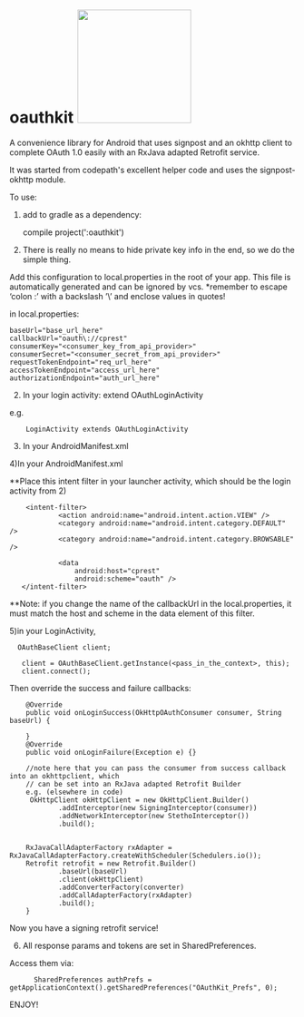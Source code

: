 # oauthkit  <img src="http://i.imgur.com/O63xrx7.png" height="200"/> 

A convenience library for Android that uses signpost and an okhttp client to complete OAuth 1.0 easily with an RxJava adapted Retrofit service.

It was started from codepath's excellent helper code and uses the signpost-okhttp module.


To use:

1) add to gradle as a dependency:

    compile project(':oauthkit')



2) There is really no means to hide private key info in the end, so we do the simple thing.

 Add this configuration to local.properties in the root of your app.
 This file is automatically generated and can be ignored by vcs.
  *remember to escape ‘colon :’ with a  backslash ’\’ and enclose values in quotes!
 
in local.properties:
 
    baseUrl="base_url_here"
    callbackUrl="oauth\://cprest"  
    consumerKey="<consumer_key_from_api_provider>"
    consumerSecret="<consumer_secret_from_api_provider>"
    requestTokenEndpoint="req_url_here"
    accessTokenEndpoint="access_url_here"
    authorizationEndpoint="auth_url_here"


2) In your login activity:
 extend OAuthLoginActivity
 
 e.g.
 
        LoginActivity extends OAuthLoginActivity
 
 3) In your AndroidManifest.xml
 
      <activity android:name="com.anubis.oauthkit.OAuthLoginActivity" />
 
 4)In your AndroidManifest.xml
 
 **Place this intent filter in your launcher activity, which should be the login activity from 2)
    
        <intent-filter>
                <action android:name="android.intent.action.VIEW" />
                <category android:name="android.intent.category.DEFAULT" />
                <category android:name="android.intent.category.BROWSABLE" />

                <data
                    android:host="cprest"
                    android:scheme="oauth" />
       </intent-filter>
**Note: if you change the name of the callbackUrl in the local.properties, it must match the host and scheme in the
data element of this filter.

5)in your LoginActivity, 
      
      OAuthBaseClient client;
  
       client = OAuthBaseClient.getInstance(<pass_in_the_context>, this);
       client.connect();
   
   Then override the success and failure callbacks:
   
        @Override
        public void onLoginSuccess(OkHttpOAuthConsumer consumer, String baseUrl) {
        
        }
        @Override
        public void onLoginFailure(Exception e) {}
        
        //note here that you can pass the consumer from success callback into an okhttpclient, which
        // can be set into an RxJava adapted Retrofit Builder
        e.g. (elsewhere in code)
         OkHttpClient okHttpClient = new OkHttpClient.Builder()
                .addInterceptor(new SigningInterceptor(consumer))
                .addNetworkInterceptor(new StethoInterceptor())
                .build();


        RxJavaCallAdapterFactory rxAdapter = RxJavaCallAdapterFactory.createWithScheduler(Schedulers.io());
        Retrofit retrofit = new Retrofit.Builder()
                .baseUrl(baseUrl)
                .client(okHttpClient)
                .addConverterFactory(converter)
                .addCallAdapterFactory(rxAdapter)
                .build();
        }
    

        
 Now you have a signing retrofit service!
 
 6) All response params and tokens are set in SharedPreferences.
 
 Access them via:
          
          SharedPreferences authPrefs = getApplicationContext().getSharedPreferences("OAuthKit_Prefs", 0);
 
 ENJOY!
     




 
 

